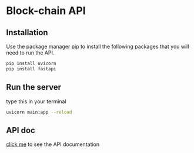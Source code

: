 # Block-chain API

## Installation

Use the package manager [pip](https://pip.pypa.io/en/stable/) to install the following packages that you will need to run the API.

```bash
pip install uvicorn
pip install fastapi
```

## Run the server

type this in your terminal

```bash
uvicorn main:app --reload
```

## API doc

[click me](https://localhost:8000/docs) to see the API documentation
